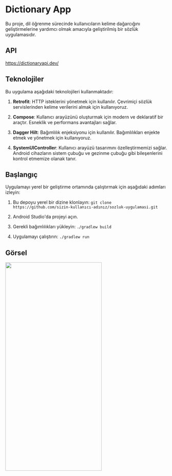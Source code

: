 # Dictionary App

Bu proje, dil öğrenme sürecinde kullanıcıların kelime dağarcığını geliştirmelerine yardımcı olmak amacıyla geliştirilmiş bir sözlük uygulamasıdır.

## API

https://dictionaryapi.dev/

## Teknolojiler

Bu uygulama aşağıdaki teknolojileri kullanmaktadır:

1. **Retrofit**: HTTP isteklerini yönetmek için kullanılır. Çevrimiçi sözlük servislerinden kelime verilerini almak için kullanıyoruz.
   
2. **Compose**: Kullanıcı arayüzünü oluşturmak için modern ve deklaratif bir araçtır. Esneklik ve performans avantajları sağlar.
   
3. **Dagger Hilt**: Bağımlılık enjeksiyonu için kullanılır. Bağımlılıkları enjekte etmek ve yönetmek için kullanıyoruz.
   
4. **SystemUIController**: Kullanıcı arayüzü tasarımını özelleştirmemizi sağlar. Android cihazların sistem çubuğu ve gezinme çubuğu gibi bileşenlerini kontrol etmemize olanak tanır.

## Başlangıç

Uygulamayı yerel bir geliştirme ortamında çalıştırmak için aşağıdaki adımları izleyin:

1. Bu depoyu yerel bir dizine klonlayın: `git clone https://github.com/sizin-kullanıcı-adınız/sozluk-uygulamasi.git`
   
2. Android Studio'da projeyi açın.
   
3. Gerekli bağımlılıkları yükleyin: `./gradlew build`
   
4. Uygulamayı çalıştırın: `./gradlew run`

## Görsel

<img src="https://github.com/erenalparslan/DictionaryApp/assets/100201401/07a01693-957e-430d-9b75-e654dfde4419" width=300 height=650/>

